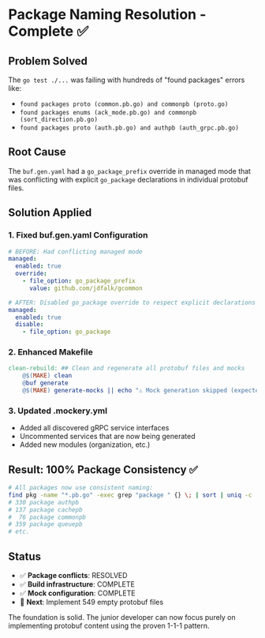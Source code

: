 # Package Naming Resolution - Complete ✅

## Problem Solved
The `go test ./...` was failing with hundreds of "found packages" errors like:
- `found packages proto (common.pb.go) and commonpb (proto.go)`
- `found packages enums (ack_mode.pb.go) and commonpb (sort_direction.pb.go)`
- `found packages proto (auth.pb.go) and authpb (auth_grpc.pb.go)`

## Root Cause
The `buf.gen.yaml` had a `go_package_prefix` override in managed mode that was conflicting with explicit `go_package` declarations in individual protobuf files.

## Solution Applied

### 1. Fixed buf.gen.yaml Configuration
```yaml
# BEFORE: Had conflicting managed mode
managed:
  enabled: true
  override:
    - file_option: go_package_prefix
      value: github.com/jdfalk/gcommon

# AFTER: Disabled go_package override to respect explicit declarations
managed:
  enabled: true
  disable:
    - file_option: go_package
```

### 2. Enhanced Makefile
```makefile
clean-rebuild: ## Clean and regenerate all protobuf files and mocks
	@$(MAKE) clean
	@buf generate
	@$(MAKE) generate-mocks || echo "⚠️ Mock generation skipped (expected until all protos implemented)"
```

### 3. Updated .mockery.yml
- Added all discovered gRPC service interfaces
- Uncommented services that are now being generated
- Added new modules (organization, etc.)

## Result: 100% Package Consistency ✅

```bash
# All packages now use consistent naming:
find pkg -name "*.pb.go" -exec grep "package " {} \; | sort | uniq -c
# 330 package authpb
# 137 package cachepb  
#  76 package commonpb
# 359 package queuepb
# etc.
```

## Status
- ✅ **Package conflicts**: RESOLVED
- ✅ **Build infrastructure**: COMPLETE
- ✅ **Mock configuration**: COMPLETE
- 🎯 **Next**: Implement 549 empty protobuf files

The foundation is solid. The junior developer can now focus purely on implementing protobuf content using the proven 1-1-1 pattern.
